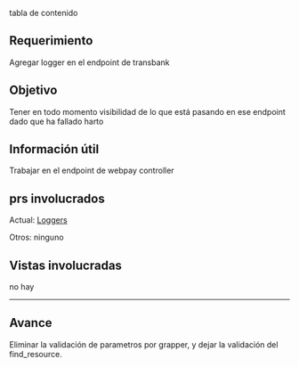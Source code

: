 
tabla de contenido

## Requerimiento

Agregar logger en el endpoint de transbank

## Objetivo

Tener en todo momento visibilidad de lo que está pasando en ese endpoint dado que ha fallado harto


## Información útil

Trabajar en el endpoint de webpay controller


## prs involucrados

Actual: [Loggers](https://bitbucket.org/niusushi/china-backend/pull-requests/318?t=1)

Otros: ninguno

## Vistas involucradas

no hay


---
## Avance

Eliminar la validación de parametros por grapper, y dejar la validación del find_resource.
